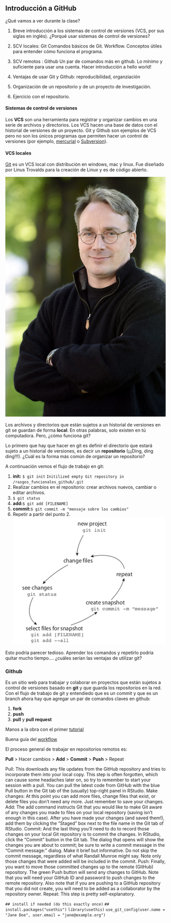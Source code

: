 ## Introducción a GitHub

¿Qué vamos a ver durante la clase? 

1. Breve introducción a los sistemas de control de versiones (VCS, por sus siglas en inglés). ¿Porqué usar sistemas de control de versiones?

2.  SCV locales: Git
Comandos básicos de Git. Workflow. Conceptos útiles para entender cómo funciona el programa.

3.  SCV remotos : Github
 Un par de comandos más en github. Lo mínimo y suficiente para usar una cuenta.
 Hacer introducción a hello world!

4. Ventajas de usar Git y Github: reproducibilidad, organziación
 
5. Organización de un repositorio y de un proyecto de investigación.

6.  Ejercicio con el repositorio.

#### Sistemas de control de versiones

Los **VCS** son una herramienta para registrar y organizar cambios en una serie de archivos y directorios. Los VCS hacen una base de datos con el historial de versiones de un proyecto. Git y Github son ejemplos de VCS pero no son los únicos programas que permiten hacer un control de versiones (por ejemplo, [mercurial](https://www.mercurial-scm.org/about) o [Subversion](http://subversion.apache.org/)). 

#### VCS locales
[Git](https://gitforwindows.org/) es un VCS local con distribución en windows, mac y linux. Fue diseñado por Linus Trovalds para la creación de Linux y es de código abierto. 

![Linus Trovalds... chico listo!](meta/linus_trovalds.png )

Los archivos y directorios que están sujetos a un historial de versiones en git se guardan de forma **local**. En otras palabras, solo existen en tú computadora. Pero, ¿cómo funciona git?

Lo primero que hay que hacer en git es definir el directorio que estará sujeto a un historial de versiones, es decir un **repositorio** (¡¡¡Ding, ding ding!!!). ¿Cuál es la forma más común de organizar un repositorio?


A continuación vemos el flujo de trabajo en git:

1. **init:** `$ git init` 
     `Initilized empty Git repository in /rasgos_funcionales_github/.git` 
2. Realizar cambios en el repositorio: crear archivos nuevos, cambiar o editar archivos.
3. `$ git status` 
4. **add:**`$ git add [FILENAME]`
5. **commit:**`$ git commit -m "mensaje sobre los cambios"`
6. Repetir a partir del punto 2.
![El workflow de git](meta/version_control.png)

Esto podría parecer tedioso. Aprender los comandos y repetirlo podría quitar mucho tiempo.... ¿cuáles serían las ventajas de utilizar git?

### Github

Es un sitio web para trabajar y colaborar en proyectos que están sujetos a control de versiones basado en **git** y que guarda los repositorios en la red.
Con el flujo de trabajo de git y entendiedo que es un commit y que es un branch ahora hay que agregar un par de comandos claves en github:
1. **fork**
1. **push**
2. **pull** y **pull request**


Manos a la obra con el primer [tutorial](https://guides.github.com/activities/hello-world/)

Buena guía del [workflow](https://guides.github.com/introduction/flow/)

El proceso general de trabajar en repositorios remotos es:

**Pull** > Hacer cambios > **Add** > **Commit** > **Push** > Repeat

Pull: This downloads any file updates from the GitHub repository and tries to incorporate them into your local copy. This step is often forgotten, which can cause some headaches later on, so try to remember to start your session with a pull. You can pull the latest code from GitHub with the blue Pull button in the Git tab of the (usually) top-right panel in RStudio.
Make changes: At this point you can add more files, change files that exist, or delete files you don’t need any more. Just remember to save your changes.
Add: The add command instructs Git that you would like to make Git aware of any changes you made to files on your local repository (saving isn’t enough in this case). After you have made your changes (and saved them!), add them by clicking the “Staged” box next to the file name in the Git tab of RStudio.
Commit: And the last thing you’ll need to do to record those changes on your local Git repository is to commit the changes. In RStudio, click the “Commit” button in the Git tab. The dialog that opens will show the changes you are about to commit; be sure to write a commit message in the “Commit message:” dialog. Make it brief but informative. Do not skip the commit message, regardless of what Randall Munroe might say. Note only those changes that were added will be included in the commit.
Push: Finally, you want to move those committed changes up to the remote (GitHub) repository. The green Push button will send any changes to GitHub. Note that you will need your GitHub ID and password to push changes to the remote repository. Also note that if you are pushing to a GitHub repository that you did not create, you will need to be added as a collaborator by the repository owner.
Repeat: This step is pretty self-explanatory.


`## install if needed (do this exactly once)` 
`## install.packages("usethis")`
`library(usethis)`
`use_git_config(user.name = "Jane Doe", user.email = "jane@example.org") `
